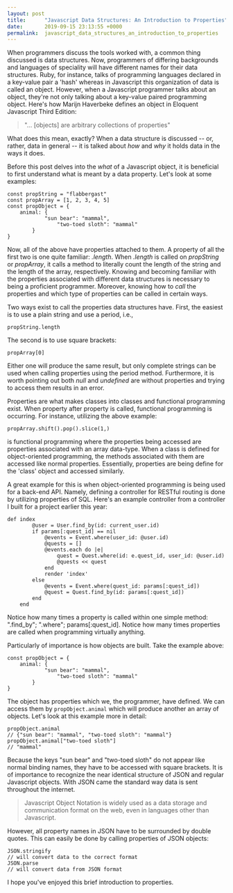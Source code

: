 ```yaml
---
layout: post
title:      "Javascript Data Structures: An Introduction to Properties"
date:       2019-09-15 23:13:55 +0000
permalink:  javascript_data_structures_an_introduction_to_properties
---
```



When programmers discuss the tools worked with, a common thing discussed is data structures. Now, programmers of differing backgrounds and languages of speciality will have different names for their data structures. Ruby, for instance, talks of programming languages declared in a key-value pair a 'hash' whereas in Javascript this organization of data is called an object. However, when a Javascript programmer talks about an object, they're not only talking about a key-value paired programming object. Here's how Marijn Haverbeke defines an object in Eloquent Javascript Third Edition:
> "... [objects] are arbitrary collections of properties"

What does this mean, exactly? When a data structure is discussed -- or, rather, data in general -- it is talked about *how* and *why* it holds data in the ways it does. 

Before this post delves into the *what* of a Javascript object, it is beneficial to first understand what is meant by a data property. Let's look at some examples:
```
const propString = "flabbergast"
const propArray = [1, 2, 3, 4, 5]
const propObject = {
    animal: {
		    "sun bear": "mammal",
				"two-toed sloth": "mammal"
		}
}
```
Now, all of the above have properties attached to them. A property of all the first two is one quite familiar: *.length*. When *.length* is called on *propString* or *propArray*, it calls a method to literally count the length of the string and the length of the array, respectively. Knowing and becoming familiar with the properties associated with different data structures is necessary to being a proficient programmer. Moreover, knowing how to *call* the properties and which type of properties can be called in certain ways. 

Two ways exist to call the properties data structures have. First, the easiest is to use a plain string and use a period, i.e.,
```
propString.length
```
The second is to use square brackets:
```
propArray[0]
```
Either one will produce the same result, but only complete strings can be used when calling properties using the period method. Furthermore, it is worth pointing out both *null* and *undefined* are without properties and trying to access them results in an error. 

Properties are what makes classes into classes and functional programming exist. When property after property is called, functional programming is occurring. For instance, utilizing the above example:
```
propArray.shift().pop().slice(1,)
```
is functional programming where the properties being accessed are properties associated with an array data-type. When a class is defined for object-oriented programming, the methods associated with them are accessed like normal properties. Essentially, properties are being define for the 'class' object and accessed similarly. 

A great example for this is when object-oriented programming is being used for a back-end API. Namely, defining a controller for RESTful routing is done by utilizing properties of SQL. Here's an example controller from a controller I built for a project earlier this year:
```
def index
        @user = User.find_by(id: current_user.id)
        if params[:quest_id] == nil
            @events = Event.where(user_id: @user.id)
            @quests = []
            @events.each do |e|
                quest = Quest.where(id: e.quest_id, user_id: @user.id)
                @quests << quest
            end
            render 'index'
        else
            @events = Event.where(quest_id: params[:quest_id])
            @quest = Quest.find_by(id: params[:quest_id])
        end
    end
```
Notice how many times a property is called within one simple method: ".find_by"; ".where"; params[:quest_id]. Notice how many times properties are called when programming virtually anything.

Particularly of importance is how objects are built. Take the example above:
```
const propObject = {
    animal: {
		    "sun bear": "mammal",
				"two-toed sloth": "mammal"
		}
}
```
The object has properties which we, the programmer, have defined. We can access them by `propObject.animal` which will produce another an array of objects. Let's look at this example more in detail:
```
propObject.animal
// {"sun bear": "mammal", "two-toed sloth": "mammal"}
propObject.animal["two-toed sloth"]
// "mammal"
```
Because the keys "sun bear" and "two-toed sloth" do not appear like normal binding names, they have to be accessed with square brackets. It is of importance to recognize the near identical structure of JSON and regular Javascript objects. With JSON came the standard way data is sent throughout the internet.
>Javascript Object Notation is widely used as a data storage and communication format on the web, even in languages other than Javascript.

However, all property names in JSON have to be surrounded by double quotes. This can easily be done by calling properties of JSON objects:
```
JSON.stringify
// will convert data to the correct format
JSON.parse
// will convert data from JSON format
```


I hope you've enjoyed this brief introduction to properties.
